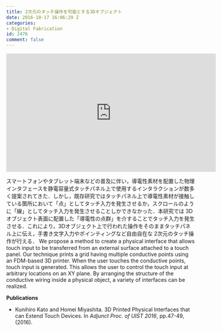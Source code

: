 ```yaml
---
title: 2次元のタッチ操作を可能とする3Dオブジェクト
date: 2016-10-17 16:06:29 Z
categories:
- Digital Fabrication
id: 2476
comment: false
---
```


<iframe width="560" height="315" src="https://www.youtube.com/embed/G-qAFpd_R3M" frameborder="0" allowfullscreen></iframe>



スマートフォンやタブレット端末などの普及に伴い，導電性素材を配置した物理インタフェースを静電容量式タッチパネル上で使用するインタラクションが数多く提案されてきた．しかし，既存研究ではタッチパネル上で導電性素材が接触している箇所において「点」としてタッチ入力を発生させるか，スクロールのように「線」としてタッチ入力を発生させることしかできなかった．本研究では 3Dオブジェクト表面に配置した「導電性の点群」を介することでタッチ入力を発生させる．これにより，3Dオブジェクト上で行われた操作をそのままタッチパネル上に伝え，手書き文字入力やポインティングなど自由自在な 2次元のタッチ操作が行える．
We propose a method to create a physical interface that allows touch input to be transferred from an external surface attached to a touch panel. Our technique prints a grid having multiple conductive points using an FDM-based 3D printer. When the user touches the conductive points, touch input is generated. This allows the user to control the touch input at arbitrary locations on an XY plane. By arranging the structure of the conductive wiring inside a physical object, a variety of interfaces can be realized.

**Publications**

*   Kunihiro Kato and Homei Miyashita. 3D Printed Physical Interfaces that can Extend Touch Devices. In _Adjunct Proc. of UIST 2016_, pp.47-49, (2016).

